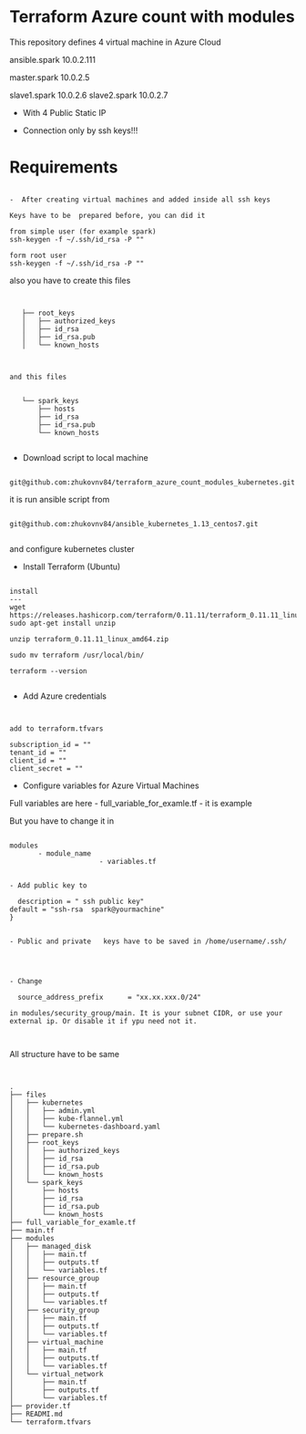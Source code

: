# Terraform Azure count with modules 

This repository defines 4 virtual machine in Azure Cloud


ansible.spark 10.0.2.111

master.spark  10.0.2.5


slave1.spark  10.0.2.6
slave2.spark  10.0.2.7


- With 4 Public Static IP 

- Connection only by ssh keys!!!



# Requirements

```

-  After creating virtual machines and added inside all ssh keys

Keys have to be  prepared before, you can did it 

from simple user (for example spark)
ssh-keygen -f ~/.ssh/id_rsa -P ""

form root user 
ssh-keygen -f ~/.ssh/id_rsa -P ""

```


also you have to create this files 


```


   ├── root_keys
   │   ├── authorized_keys
   │   ├── id_rsa
   │   ├── id_rsa.pub
   │   └── known_hosts



and this files


   └── spark_keys
       ├── hosts
       ├── id_rsa
       ├── id_rsa.pub
       └── known_hosts


```


* Download script to local machine


```

git@github.com:zhukovnv84/terraform_azure_count_modules_kubernetes.git

```



 it is run ansible script from 

```

git@github.com:zhukovnv84/ansible_kubernetes_1.13_centos7.git


```



and configure kubernetes cluster




* Install Terraform (Ubuntu)


```

install
---
wget https://releases.hashicorp.com/terraform/0.11.11/terraform_0.11.11_linux_amd64.zip
sudo apt-get install unzip

unzip terraform_0.11.11_linux_amd64.zip

sudo mv terraform /usr/local/bin/

terraform --version


```



* Add Azure credentials

```


add to terraform.tfvars

subscription_id = ""
tenant_id = ""
client_id = ""
client_secret = ""

```


* Configure variables for Azure Virtual Machines

Full variables are here - full_variable_for_examle.tf - it is example


But you  have to change it in

```

modules
       - module_name
                      - variables.tf


- Add public key to 

  description = " ssh public key"
default = "ssh-rsa  spark@yourmachine"
}


- Public and private   keys have to be saved in /home/username/.ssh/




- Change   

  source_address_prefix      = "xx.xx.xxx.0/24"

in modules/security_group/main. It is your subnet CIDR, or use your external ip. Or disable it if ypu need not it.



```




All structure have to be same


```


.
├── files
│   ├── kubernetes
│   │   ├── admin.yml
│   │   ├── kube-flannel.yml
│   │   └── kubernetes-dashboard.yaml
│   ├── prepare.sh
│   ├── root_keys
│   │   ├── authorized_keys
│   │   ├── id_rsa
│   │   ├── id_rsa.pub
│   │   └── known_hosts
│   └── spark_keys
│       ├── hosts
│       ├── id_rsa
│       ├── id_rsa.pub
│       └── known_hosts
├── full_variable_for_examle.tf
├── main.tf
├── modules
│   ├── managed_disk
│   │   ├── main.tf
│   │   ├── outputs.tf
│   │   └── variables.tf
│   ├── resource_group
│   │   ├── main.tf
│   │   ├── outputs.tf
│   │   └── variables.tf
│   ├── security_group
│   │   ├── main.tf
│   │   ├── outputs.tf
│   │   └── variables.tf
│   ├── virtual_machine
│   │   ├── main.tf
│   │   ├── outputs.tf
│   │   └── variables.tf
│   └── virtual_network
│       ├── main.tf
│       ├── outputs.tf
│       └── variables.tf
├── provider.tf
├── READMI.md
└── terraform.tfvars

```




